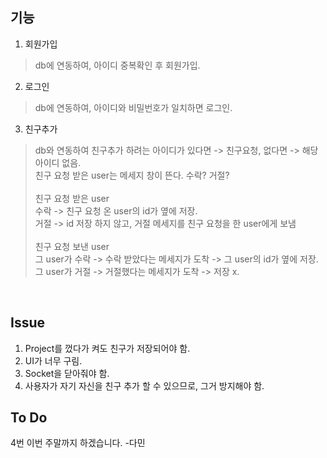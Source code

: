 ## 기능

1. 회원가입<br>
> db에 연동하여, 아이디 중복확인 후  회원가입.
2. 로그인<br>
> db에 연동하여, 아이디와 비밀번호가 일치하면 로그인.
3. 친구추가<br>
> db와 연동하여 친구추가 하려는 아이디가 있다면 -> 친구요청, 없다면 -> 해당 아이디 없음.<br>
친구 요청 받은 user는 메세지 창이 뜬다. 수락? 거절?<br><br>
친구 요청 받은 user<br>
수락 -> 친구 요청 온 user의 id가 옆에 저장.<br>
거절 -> id 저장 하지 않고, 거절 메세지를 친구 요청을 한 user에게 보냄<br><br>
친구 요청 보낸 user<br>
그 user가 수락 -> 수락 받았다는 메세지가 도착 -> 그 user의 id가 옆에 저장.<br>
그 user가 거절 -> 거절했다는 메세지가 도착 -> 저장 x.
<br>

## Issue
1. Project를 껐다가 켜도 친구가 저장되어야 함.
2. UI가 너무 구림.
3. Socket을 닫아줘야 함.
4. 사용자가 자기 자신을 친구 추가 할 수 있으므로, 그거 방지해야 함.

## To Do
4번 이번 주말까지 하겠습니다. -다민

